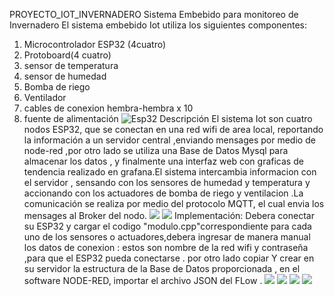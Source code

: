  PROYECTO_IOT_INVERNADERO
  Sistema Embebido para monitoreo de Invernadero 
 El sistema embebido  Iot utiliza los siguientes componentes:
1. Microcontrolador ESP32 (4cuatro)
2. Protoboard(4 cuatro)
3. sensor de temperatura
4. sensor de humedad
5. Bomba de riego
6. Ventilador 
7. cables de conexion  hembra-hembra  x 10
8. fuente de alimentación
![Esp32](https://th.bing.com/th/id/R.6423a9b0bca3b44285b709db2947c69c?rik=NBUAI00TcVBEnQ&pid=ImgRaw&r=0)
 Descripción
 El sistema Iot son cuatro  nodos ESP32, que se conectan en una red wifi de area local, reportando la información a un servidor central ,enviando mensages por medio de node-red ,por otro lado se utiliza una Base de Datos Mysql para almacenar los datos , y finalmente una interfaz web con graficas de tendencia realizado en grafana.El sistema intercambia informacion con el servidor , sensando con los sensores de humedad y temperatura y accionando con los actuadores de bomba de riego y ventilacion .La comunicación se realiza por medio del protocolo MQTT, el cual envia los mensages al Broker del nodo.
![](https://mauropetrillo.com.ar/UTN_IOT_Grupo_5/Diagrama%20conexiones.JPG)
![](https://mauropetrillo.com.ar/UTN_IOT_Grupo_5/Conecciones%20del%20ESP32.jpeg)
 Implementación:
 Debera conectar su ESP32 y cargar el codigo "modulo.cpp"correspondiente para cada uno de los sensores o actuadores,debera ingresar de manera manual los datos de conexion : estos son nombre de la red wifi y contraseña ,para que el ESP32 pueda conectarse .
por otro lado copiar Y crear en su servidor la estructura de la Base de Datos proporcionada , en el software NODE-RED, importar el archivo JSON del FLow .
![](https://mauropetrillo.com.ar/UTN_IOT_Grupo_5/Flow%20nodered.JPG)
![](https://mauropetrillo.com.ar/UTN_IOT_Grupo_5/Columnas%20de%20la%20Base%20de%20Datos.jpeg)
![](https://mauropetrillo.com.ar/UTN_IOT_Grupo_5/Grafana.JPG)
![](https://mauropetrillo.com.ar/UTN_IOT_Grupo_5/Interface_dashboard.JPG)


